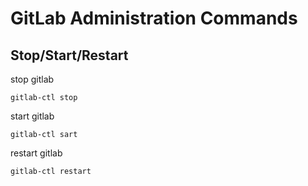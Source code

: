 # GitLab Administration Commands

## Stop/Start/Restart

stop gitlab

```
gitlab-ctl stop
```
start gitlab
```
gitlab-ctl sart
```

restart gitlab
```
gitlab-ctl restart
```
